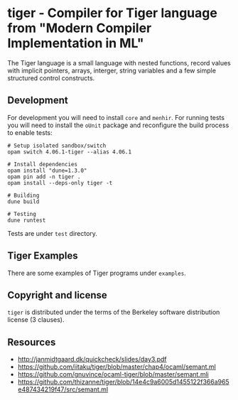 tiger - Compiler for Tiger language from "Modern Compiler Implementation in ML"
===============================================================================

The Tiger language is a small language with nested functions, record values with
implicit pointers, arrays, interger, string variables and a few simple structured
control constructs.

Development
---------------------

For development you will need to install `core` and `menhir`. For running tests you will need to install
the `oUnit` package and reconfigure the build process to enable tests:

``` shell
# Setup isolated sandbox/switch
opam switch 4.06.1-tiger --alias 4.06.1

# Install dependencies
opam install "dune=1.3.0"
opam pin add -n tiger .
opam install --deps-only tiger -t

# Building
dune build

# Testing
dune runtest
```

Tests are under `test` directory.

Tiger Examples
---------------------

There are some examples of Tiger programs under `examples`.


Copyright and license
---------------------

`tiger` is distributed under the terms of the Berkeley software distribution
license (3 clauses).

Resources
---------------------

 * http://janmidtgaard.dk/quickcheck/slides/day3.pdf
 * https://github.com/iitaku/tiger/blob/master/chap4/ocaml/semant.ml
 * https://github.com/gnuvince/ocaml-tiger/blob/master/semant.mli
 * https://github.com/thizanne/tiger/blob/14e4c9a6005d1455122f366a965e487434219f47/src/semant.ml
